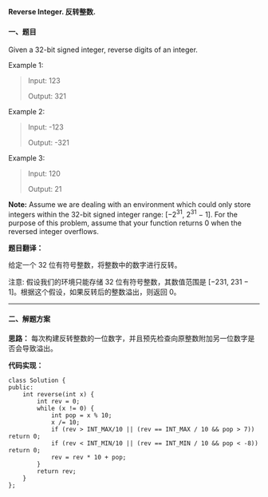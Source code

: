**Reverse Integer. 反转整数.**

#### 一、题目
Given a 32-bit signed integer, reverse digits of an integer.

Example 1:
> Input: 123
>
> Output: 321

Example 2:
>Input: -123
>
>Output: -321

Example 3:
>Input: 120
>
>Output: 21

**Note:**
Assume we are dealing with an environment which could only store integers within the 32-bit signed integer range: [−2<sup>31</sup>,  2<sup>31</sup> − 1]. For the purpose of this problem, assume that your function returns 0 when the reversed integer overflows.

**题目翻译：**

给定一个 32 位有符号整数，将整数中的数字进行反转。

注意:
假设我们的环境只能存储 32 位有符号整数，其数值范围是 [−231,  231 − 1]。根据这个假设，如果反转后的整数溢出，则返回 0。

---

#### 二、解题方案

**思路：**
每次构建反转整数的一位数字，并且预先检查向原整数附加另一位数字是否会导致溢出。

**代码实现：**

```
class Solution {
public:
    int reverse(int x) {
        int rev = 0;
        while (x != 0) {
            int pop = x % 10;
            x /= 10;
            if (rev > INT_MAX/10 || (rev == INT_MAX / 10 && pop > 7)) return 0;
            if (rev < INT_MIN/10 || (rev == INT_MIN / 10 && pop < -8)) return 0;
            rev = rev * 10 + pop;
        }
        return rev;
    }
};
```
